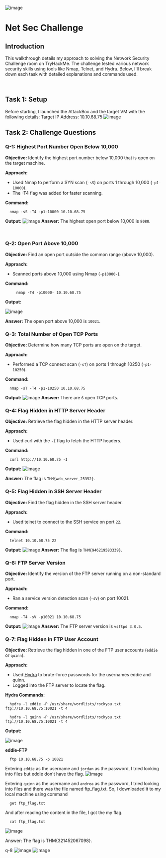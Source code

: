 ![image](https://github.com/user-attachments/assets/27914ca8-563f-476e-8122-ebbe842200e5)


# Net Sec Challenge

## Introduction
   This walkthrough details my approach to solving the Network Security Challenge room on TryHackMe. The challenge tested various network security skills using tools like Nmap, Telnet, and Hydra. Below, I'll break down each task with detailed explanations and commands used.

<br>

## Task 1: Setup
   Before starting, I launched the AttackBox and the target VM with the following details:
Target IP Address: 10.10.68.75
![image](https://github.com/user-attachments/assets/f8fad8a2-076b-41a6-ac36-89c8c501f4ea)



## Task 2: Challenge Questions

### Q-1: Highest Port Number Open Below 10,000

**Objective:** Identify the highest port number below 10,000 that is open on the target machine.

**Approach:** 
- Used Nmap to perform a SYN scan (`-sS`) on ports 1 through 10,000 (`-p1-10000`).
- The -T4 flag was added for faster scanning.

**Command:**
      
      nmap -sS -T4 -p1-10000 10.10.68.75
**Output:**
![image](https://github.com/user-attachments/assets/571984da-e84c-482a-a4e8-efef72cdc5cb)
**Answer:** The highest open port below 10,000 is `8080`.

<br>

### Q-2: Open Port Above 10,000
**Objective:** Find an open port outside the common range (above 10,000).

**Approach:**
- Scanned ports above 10,000 using Nmap (`-p10000-`).

**Command:**
            
         nmap -T4 -p10000- 10.10.68.75
            
**Output:**

![image](https://github.com/user-attachments/assets/01cafa28-93d8-4718-879f-0cefb75fa55a)

**Answer:** The open port above 10,000 is `10021`.


   ### Q-3: Total Number of Open TCP Ports
**Objective:** Determine how many TCP ports are open on the target.

**Approach:**
- Performed a TCP connect scan (`-sT`) on ports 1 through 10250 (`-p1-10250`).

**Command:**

      nmap -sT -T4 -p1-10250 10.10.68.75

**Output:**
![image](https://github.com/user-attachments/assets/6d01b7b2-f060-43e2-8d97-3a6b802d04ca)
**Answer:** There are `6` open TCP ports.


### Q-4: Flag Hidden in HTTP Server Header
**Objective:** Retrieve the flag hidden in the HTTP server header.

**Approach:**
- Used curl with the `-I` flag to fetch the HTTP headers.

**Command:**

      curl http://10.10.68.75 -I
      
**Output:**
![image](https://github.com/user-attachments/assets/e0f73f18-13d0-4e24-8ba1-0ac18b19bd60)

**Answer:** The flag is `THM{web_server_25352}`.



### Q-5: Flag Hidden in SSH Server Header
**Objective:** Find the flag hidden in the SSH server header.

**Approach:**
- Used telnet to connect to the SSH service on port `22`.

**Command:**

      telnet 10.10.68.75 22

**Output:**
![image](https://github.com/user-attachments/assets/9f385f27-37eb-4a2d-8ff2-a2d8564d537d)
**Answer:** The flag is `THM{946219583339}`.




### Q-6: FTP Server Version
**Objective:** Identify the version of the FTP server running on a non-standard port.

**Approach:**
- Ran a service version detection scan (`-sV`) on port 10021.

**Command:**

      nmap -T4 -sV -p10021 10.10.68.75

**Output:**
![image](https://github.com/user-attachments/assets/d7f884dd-e01d-4687-8899-3f4c5c442635)
**Answer:** The FTP server version is `vsftpd 3.0.5`.




### Q-7: Flag Hidden in FTP User Account
**Objective:** Retrieve the flag hidden in one of the FTP user accounts (`eddie` or `quinn`).

**Approach:**
- Used [Hydra](https://www.hydradongle.com/download/software) to brute-force passwords for the usernames eddie and quinn.
- Logged into the FTP server to locate the flag.

**Hydra Commands:**

      hydra -l eddie -P /usr/share/wordlists/rockyou.txt ftp://10.10.68.75:10021 -t 4
      
      hydra -l quinn -P /usr/share/wordlists/rockyou.txt ftp://10.10.68.75:10021 -t 4

**Output:**

![image](https://github.com/user-attachments/assets/c047c703-d860-4b91-b5dd-d68087932bc3)


**eddie-FTP**
      
      ftp 10.10.68.75 -p 10021

   Entering `eddie` as the username and `jordan` as the password, I tried looking into files but eddie don't have the flag.
![image](https://github.com/user-attachments/assets/3d92fd3a-ba38-4ece-b6f3-8a1b8b301178)
   
   Entering `quinn` as the username and `andrea` as the password, I tried looking into files and there was the file named ftp_flag.txt. So, I downloaded it to my local machine using command
      
      get ftp_flag.txt   

   And after reading the content in the file, I got the my flag.
      
      cat ftp_flag.txt

![image](https://github.com/user-attachments/assets/13e7ade7-b2ae-4f56-bec6-62e3d5184c1b)



Answer: The flag is THM{321452067098}.


q-8
![image](https://github.com/user-attachments/assets/6e70c5f1-7d65-4773-8423-b650bc9a51cb)
![image](https://github.com/user-attachments/assets/aa5c9b15-6e3b-43b3-8fac-ec609dd19e1e)



